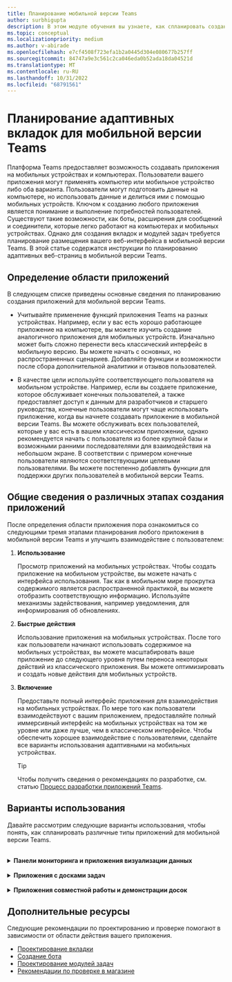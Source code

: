 ```yaml
---
title: Планирование мобильной версии Teams
author: surbhigupta
description: В этом модуле обучения вы узнаете, как спланировать создание приложения на мобильных устройствах Teams и понять различные этапы создания приложения.
ms.topic: conceptual
ms.localizationpriority: medium
ms.author: v-abirade
ms.openlocfilehash: e7cf4508f723efa1b2a0445d304e080677b257ff
ms.sourcegitcommit: 84747a9e3c561c2ca046eda0b52ada18da04521d
ms.translationtype: MT
ms.contentlocale: ru-RU
ms.lasthandoff: 10/31/2022
ms.locfileid: "68791561"
---
```

# <a name="plan-responsive-tabs-for-teams-mobile"></a>Планирование адаптивных вкладок для мобильной версии Teams

 Платформа Teams предоставляет возможность создавать приложения на мобильных устройствах и компьютерах. Пользователи вашего приложения могут применять компьютер или мобильное устройство либо оба варианта. Пользователи могут подготовить данные на компьютере, но использовать данные и делиться ими с помощью мобильных устройств. Ключом к созданию любого приложения является понимание и выполнение потребностей пользователей. Существуют такие возможности, как боты, расширения для сообщений и соединители, которые легко работают на компьютерах и мобильных устройствах. Однако для создания вкладок и модулей задач требуется планирование размещения вашего веб-интерфейса в мобильной версии Teams. В этой статье содержатся инструкции по планированию адаптивных веб-страниц в мобильной версии Teams.

## <a name="identify-apps-scope"></a>Определение области приложений

В следующем списке приведены основные сведения по планированию создания приложений для мобильной версии Teams.

* Учитывайте применение функций приложения Teams на разных устройствах. Например, если у вас есть хорошо работающее приложение на компьютере, вы можете изучить создание аналогичного приложения для мобильных устройств. Изначально может быть сложно перенести весь классический интерфейс в мобильную версию. Вы можете начать с основных, но распространенных сценариев. Добавляйте функции и возможности после сбора дополнительной аналитики и отзывов пользователей.

* В качестве цели используйте соответствующего пользователя на мобильном устройстве. Например, если вы создаете приложение, которое обслуживает конечных пользователей, а также предоставляет доступ к данным для разработчиков и старшего руководства, конечные пользователи могут чаще использовать приложение, когда вы начнете создавать приложение в мобильной версии Teams. Вы можете обслуживать всех пользователей, которые у вас есть в вашем классическом приложении, однако рекомендуется начать с пользователя из более крупной базы и возможными ранними последователями для взаимодействия на небольшом экране. В соответствии с примером конечные пользователи являются соответствующими целевыми пользователями. Вы можете постепенно добавлять функции для поддержки других пользователей в мобильной версии Teams.

## <a name="understand-different-stages-to-build-apps"></a>Общие сведения о различных этапах создания приложений

После определения области приложения пора ознакомиться со следующими тремя этапами планирования любого приложения в мобильной версии Teams и улучшить взаимодействие с пользователем:

1. **Использование**

   Просмотр приложений на мобильных устройствах. Чтобы создать приложение на мобильном устройстве, вы можете начать с интерфейса использования. Так как в мобильном мире прокрутка содержимого является распространенной практикой, вы можете отобразить соответствующую информацию. Используйте механизмы задействования, например уведомления, для информирования об обновлениях.

2. **Быстрые действия**

   Использование приложения на мобильных устройствах. После того как пользователи начинают использовать содержимое на мобильных устройствах, вы можете масштабировать ваше приложение до следующего уровня путем переноса некоторых действий из классического приложения. Вы можете оптимизировать и создать новые действия для мобильных устройств.

3. **Включение**

   Предоставьте полный интерфейс приложения для взаимодействия на мобильных устройствах. По мере того как пользователи взаимодействуют с вашим приложением, предоставляйте полный иммерсивный интерфейс на мобильных устройствах на том же уровне или даже лучше, чем в классическом интерфейсе. Чтобы обеспечить хорошее взаимодействие с пользователями, сделайте все варианты использования адаптивными на мобильных устройствах.

    > [!TIP]
    > Чтобы получить сведения о рекомендациях по разработке, см. статью [Процесс разработки приложений Teams](design-teams-app-process.md).

## <a name="use-cases"></a>Варианты использования

Давайте рассмотрим следующие варианты использования, чтобы понять, как спланировать различные типы приложений для мобильной версии Teams.

<br>

<details>

<summary><b>Панели мониторинга и приложения визуализации данных</b></summary>

Вы можете узнать, как спланировать адаптивные вкладки для панелей мониторинга и приложений визуализации данных на мобильной платформе Teams.

Использование:

На первом этапе вы можете реализовать самый простой интерфейс использования для просмотра данных. Любое приложение в домене предназначено для отображения данных в виде визуализаций. В своем приложении вы можете отображать недавно просмотренные в классической версии визуализации или список всех диаграмм, разрешенных для пользователей. После создания панелей мониторинга в классической версии пользователи могут обращаться к информации с помощью мобильной версии. Вы можете отображать подробное представление любой диаграммы, выбранной пользователем, в виде развернутого представления на вкладках или с помощью модулей задач.

Вы можете указать следующие сведения.

* Панели мониторинга и сводки.
* Визуальные элементы данных, карты и инфографика.
* Диаграммы, графы и таблицы.

:::image type="content" source="../../assets/images/app-fundamentals/dashboarding-and-data-visualization-apps-consumption.png" alt-text="Отображение данных в виде визуализации.":::

Быстрые действия:

На втором этапе пользователи могут работать с существующими диаграммами и визуальными элементами из классического интерфейса. Можно добавить следующие действия.

* Поиск содержимого.
* Фильтрация данных.
* Создание закладок.

:::image type="content" source="../../assets/images/app-fundamentals/dashboarding-and-data-visualization-apps-quick-actions.png" alt-text="Быстрые действия с существующей диаграммой и визуальными элементами.":::

Включение:

На третьем этапе разрешите пользователям создавать содержимое с нуля, например диаграммы и графики. Добавьте все возможности в свое приложение для мобильных устройств. Например, вы можете использовать модули задач для доступа к определенным элементам данных с подробным представлением.

Вы можете предоставить пользователям следующий доступ:

* Измените заголовок и описание.
* Вставка элементов данных для создания визуализаций.
* Предоставление общего доступа к визуализациям в канале или групповом чате.

:::image type="content" source="../../assets/images/app-fundamentals/dashboarding-and-data-visualization-apps-enablement.png" alt-text="Разрешить пользователям создавать содержимое, например графику диаграмм.":::

<br>

</details>

<br>

<details>

<summary><b>Приложения с досками задач</b></summary>

Вы можете узнать, как спланировать адаптивные вкладки для приложений с досками задач на мобильной платформе Teams.

Использование:

На первом этапе ваше приложение может отображать список задач для пользователя в вертикальной стопке. Если существует несколько категорий задач, например **Предложенные**, **Активные** и **Закрытые**, предоставьте фильтры для отображения задач по группам или в виде заголовков для просмотра сгруппированных задач.

:::image type="content" source="../../assets/images/app-fundamentals/taskboarding-apps-consumption.png" alt-text="Показывает список задач в вертикальном стеке.":::

Быстрые действия:

На втором этапе вы можете предоставить пользователям следующий доступ к приложению.

* Создавайте задачи или элементы с обязательными полями для снижения когнитивной нагрузки пользователей.
* Измените тип или представление доски.
* Просмотр задач путем развертывания представления.
* Используйте модули задач для просмотра подробных сведений.
* Переместите задачи в разные категории.
* Делитесь соответствующими задачами в чатах и каналах с помощью электронной почты и веб-канала действий.

:::image type="content" source="../../assets/images/app-fundamentals/taskboarding-apps-quick-actions.png" alt-text="Создание задач для снижения когнитивной нагрузки пользователей.":::

Включение:

На третьем этапе вы можете включить взаимодействие пользователей со следующими действиями.

* Добавление новых проектов и досок.
* Добавьте и измените различные категории, такие как **Предлагаемые**, **Активные** и **Закрытые**.
* Настройте задачи для комментариев, вложений и других сложных функций.

:::image type="content" source="../../assets/images/app-fundamentals/taskboarding-apps-enablement.png" alt-text="Включите взаимодействие с пользователем, добавив проекты и доски.":::

<br>

</details>

<br>

<details>

<summary><b>Приложения совместной работы и демонстрации досок</b></summary>

Вы можете узнать, как спланировать адаптивные вкладки для приложений совместной работы и демонстрации досок на мобильной платформе Teams.

Использование:

На первом этапе можно рассмотреть классические возможности для отображения содержимого и ресурсов в вашем приложении.  Вы можете отобразить следующие функции.

* Комментарии или отзывы.
* Увеличение или уменьшение масштаба.
* Текущий этап или ход выполнения ожидающего документа.

:::image type="content" source="../../assets/images/app-fundamentals/coauthoring-and-whiteboarding-apps-consumption.png" alt-text="Отображает содержимое и ресурсы в интерфейсе рабочего стола.":::

Быстрые действия:

На втором этапе вы можете добавить следующие действия.

* Создайте новую доску для совместной работы или новые документы для подписи.
* Делитесь досками внутри, а также с гостями.
* Настройка разрешений администратора.

> [!TIP]
> Вы предоставляете действия, которые можно легко отображать на небольших экранах.

:::image type="content" source="../../assets/images/app-fundamentals/coauthoring-and-whiteboarding-apps-quick-actions.png" alt-text="Сведения о создании новой доски для совместной работы.":::

Включение:

На третьем этапе предоставьте пользователям полный интерфейс. Вы можете включить взаимодействие пользователей со следующими действиями.

* Добавление текста, фигур и кратких заметок.
* Перемещаться по содержимому.
* Добавление слоев и фильтров.
* Операции удаления, отмены и повтора.
* Доступ к камере и микрофону с помощью API пакета SDK для JS. Дополнительные сведения о возможностях устройств см. в [обзоре возможностей устройств](../device-capabilities/device-capabilities-overview.md).

:::image type="content" source="../../assets/images/app-fundamentals/coauthoring-and-whiteboarding-apps-enablement.png" alt-text="Чтобы обеспечить взаимодействие с пользователем, добавьте текстовые фигуры, краткие заметки и другие возможности.":::

<br>

</details>

## <a name="see-also"></a>Дополнительные ресурсы

Следующие рекомендации по проектированию и проверке помогают в зависимости от области действия вашего приложения.

* [Проектирование вкладки](../../tabs/design/tabs.md)
* [Создание бота](../../bots/design/bots.md)
* [Проектирование модулей задач](../..//task-modules-and-cards/task-modules/design-teams-task-modules.md)
* [Рекомендации по проверке в магазине](../deploy-and-publish/appsource/prepare/teams-store-validation-guidelines.md)
